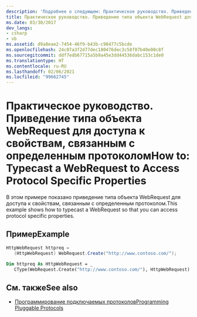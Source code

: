```yaml
---
description: 'Подробнее о следующем: Практическое руководство. Приведение типа объекта WebRequest для доступа к свойствам, связанным с определенным протоколом'
title: Практическое руководство. Приведение типа объекта WebRequest для доступа к свойствам, связанным с определенным протоколом
ms.date: 03/30/2017
dev_langs:
- csharp
- vb
ms.assetid: d9a8eae2-7454-46f9-b43b-c98477c5bcde
ms.openlocfilehash: 24c07a3f2d77dec180476dec3c58f07b40e00c8f
ms.sourcegitcommit: ddf7edb67715a5b9a45e3dd44536dabc153c1de0
ms.translationtype: HT
ms.contentlocale: ru-RU
ms.lasthandoff: 02/06/2021
ms.locfileid: "99662745"
---
```

# <a name="how-to-typecast-a-webrequest-to-access-protocol-specific-properties"></a><span data-ttu-id="8fc39-103">Практическое руководство. Приведение типа объекта WebRequest для доступа к свойствам, связанным с определенным протоколом</span><span class="sxs-lookup"><span data-stu-id="8fc39-103">How to: Typecast a WebRequest to Access Protocol Specific Properties</span></span>

<span data-ttu-id="8fc39-104">В этом примере показано приведение типа объекта WebRequest для доступа к свойствам, связанным с определенным протоколом.</span><span class="sxs-lookup"><span data-stu-id="8fc39-104">This example shows how to typecast a WebRequest so that you can access protocol specific properties.</span></span>  
  
## <a name="example"></a><span data-ttu-id="8fc39-105">Пример</span><span class="sxs-lookup"><span data-stu-id="8fc39-105">Example</span></span>  
  
```csharp  
HttpWebRequest httpreq =
   (HttpWebRequest) WebRequest.Create("http://www.contoso.com/");  
```  
  
```vb  
Dim httpreq As HttpWebRequest = _  
   CType(WebRequest.Create("http://www.contoso.com/"), HttpWebRequest)  
```  
  
## <a name="see-also"></a><span data-ttu-id="8fc39-106">См. также</span><span class="sxs-lookup"><span data-stu-id="8fc39-106">See also</span></span>

- [<span data-ttu-id="8fc39-107">Программирование подключаемых протоколов</span><span class="sxs-lookup"><span data-stu-id="8fc39-107">Programming Pluggable Protocols</span></span>](programming-pluggable-protocols.md)
